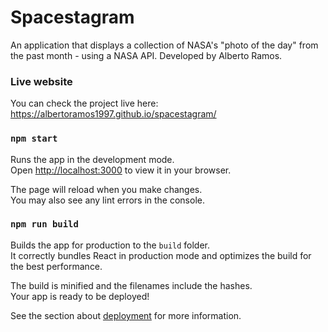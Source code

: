 # Spacestagram
An application that displays a collection of NASA's "photo of the day" from the past month - using a NASA API.
Developed by Alberto Ramos.
### Live website
You can check the project live here: https://albertoramos1997.github.io/spacestagram/

### `npm start`

Runs the app in the development mode.\
Open [http://localhost:3000](http://localhost:3000) to view it in your browser.

The page will reload when you make changes.\
You may also see any lint errors in the console.

### `npm run build`

Builds the app for production to the `build` folder.\
It correctly bundles React in production mode and optimizes the build for the best performance.

The build is minified and the filenames include the hashes.\
Your app is ready to be deployed!

See the section about [deployment](https://facebook.github.io/create-react-app/docs/deployment) for more information.


